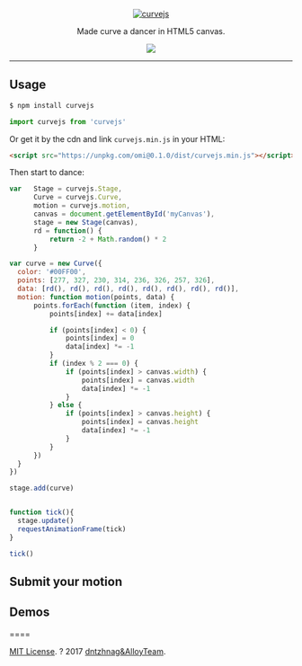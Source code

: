 <p align="center">
  <a href ="##"><img alt="curvejs" src="http://images2015.cnblogs.com/blog/105416/201704/105416-20170416212420259-931391833.png"></a>
</p>
<p align="center">
Made curve a dancer in HTML5 canvas. 
</p>
<p align="center">
  <a href="https://travis-ci.org/AlloyTeam/omi"><img src="https://travis-ci.org/AlloyTeam/omi.svg"></a>
</p>

---

## Usage

```bash
$ npm install curvejs
```

```javascript
import curvejs from 'curvejs'
```

Or get it by the cdn and link `curvejs.min.js` in your HTML:

```html
<script src="https://unpkg.com/omi@0.1.0/dist/curvejs.min.js"></script>
```

Then start to dance:

```js
var   Stage = curvejs.Stage,
      Curve = curvejs.Curve,
      motion = curvejs.motion,
      canvas = document.getElementById('myCanvas'),
      stage = new Stage(canvas),
      rd = function() {
          return -2 + Math.random() * 2
      }

var curve = new Curve({
  color: '#00FF00',
  points: [277, 327, 230, 314, 236, 326, 257, 326],
  data: [rd(), rd(), rd(), rd(), rd(), rd(), rd(), rd()],
  motion: function motion(points, data) {
      points.forEach(function (item, index) {
          points[index] += data[index]

          if (points[index] < 0) {
              points[index] = 0
              data[index] *= -1
          }
          if (index % 2 === 0) {
              if (points[index] > canvas.width) {
                  points[index] = canvas.width
                  data[index] *= -1
              }
          } else {
              if (points[index] > canvas.height) {
                  points[index] = canvas.height
                  data[index] *= -1
              }
          }
      })
  }
})

stage.add(curve)


function tick(){
  stage.update()
  requestAnimationFrame(tick)
}

tick()
```

## Submit your motion

## Demos






====

[MIT License](LICENSE.md). ? 2017 [dntzhnag&AlloyTeam](http://alloyteam.com).
